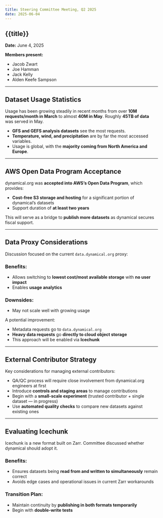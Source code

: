 ```yaml
---
title: Steering Committee Meeting, Q2 2025
date: 2025-06-04
---
```


## {{title}}
**Date:** June 4, 2025  

**Members present:**  
- Jacob Zwart  
- Joe Hamman  
- Jack Kelly  
- Alden Keefe Sampson  

---

## Dataset Usage Statistics

Usage has been growing steadily in recent months from over **10M requests/month in March** to almost **40M in May**. Roughly **45TB of data** was served in May.  
- **GFS and GEFS analysis datasets** see the most requests.  
- **Temperature, wind, and precipitation** are by far the most accessed variables.  
- Usage is global, with the **majority coming from North America and Europe**.

---

## AWS Open Data Program Acceptance

dynamical.org was **accepted into AWS’s Open Data Program**, which provides:  
- **Cost-free S3 storage and hosting** for a significant portion of dynamical’s datasets  
- Support duration of **at least two years**  

This will serve as a bridge to **publish more datasets** as dynamical secures fiscal support.

---

## Data Proxy Considerations

Discussion focused on the current `data.dynamical.org` proxy:  
### Benefits:
- Allows switching to **lowest cost/most available storage** with **no user impact**  
- Enables **usage analytics**

### Downsides:
- May not scale well with growing usage

A potential improvement:  
- Metadata requests go to `data.dynamical.org`  
- **Heavy data requests** go **directly to cloud object storage**  
- This approach will be enabled via **Icechunk**

---

## External Contributor Strategy

Key considerations for managing external contributors:  
- QA/QC process will require close involvement from dynamical.org engineers at first  
- Introduce **controls and staging areas** to manage contributions  
- Begin with a **small-scale experiment** (trusted contributor + single dataset — in progress)  
- Use **automated quality checks** to compare new datasets against existing ones

---

## Evaluating Icechunk

Icechunk is a new format built on Zarr. Committee discussed whether dynamical should adopt it.  
### Benefits:
- Ensures datasets being **read from and written to simultaneously** remain correct  
- Avoids edge cases and operational issues in current Zarr workarounds

### Transition Plan:
- Maintain continuity by **publishing in both formats temporarily**  
- Begin with **double-write tests**